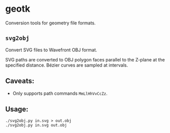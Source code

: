 # geotk

Conversion tools for geometry file formats.


## `svg2obj`

Convert SVG files to Wavefront OBJ format.

SVG paths are converted to OBJ polygon faces parallel to the Z-plane at the specified distance. Bézier curves are sampled at intervals.


## Caveats:

-   Only supports path commands `MmLlHhVvCcZz`.


## Usage:
    
    ./svg2obj.py in.svg > out.obj
    ./svg2obj.py in.svg out.obj
